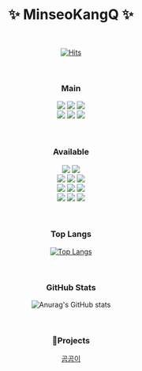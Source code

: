<h1 align="center">✨ MinseoKangQ ✨</h1>

<br>

<div align="center">

[![Hits](https://hits.seeyoufarm.com/api/count/incr/badge.svg?url=https%3A%2F%2Fgithub.com%2FMinseoKangQ%2Fhit-counter&count_bg=%233DB9C8&title_bg=%23686868&icon=&icon_color=%23E7E7E7&title=hits&edge_flat=false)](https://hits.seeyoufarm.com)

</div>

<br>

<h3 align="center">Main</h3>
<p align="center">

<img src="https://img.shields.io/badge/Java-007396?style=for-the-badge&logo=Java&logoColor=white"/>
<img src="https://img.shields.io/badge/Kotlin-7F52FF?style=for-the-badge&logo=Kotlin&logoColor=white"/>
<img src="https://img.shields.io/badge/SpringBoot-6DB33F?style=for-the-badge&logo=SpringBoot&logoColor=white"/>
<br>
<img src="https://img.shields.io/badge/Github-black?style=for-the-badge&logo=Github&logoColor=white"/>
<img src="https://img.shields.io/badge/Android Studio-3DDC84?style=for-the-badge&logo=AndroidStudio&logoColor=white"/>
<img src="https://img.shields.io/badge/IntelliJ IDEA-black?style=for-the-badge&logo=IntelliJIDEA&logoColor=white"/>

</p>
<br>

<h3 align="center">Available</h3>
<p align="center">
    
<img src="https://img.shields.io/badge/C-A8B9CC?style=for-the-badge&logo=C&logoColor=white"/> 
<img src="https://img.shields.io/badge/C++-00599C?style=for-the-badge&logo=C%2B%2B&logoColor=white"/>
<br>
<img src="https://img.shields.io/badge/HTML5-E34F26?style=for-the-badge&logo=HTML5&logoColor=white"/>
<img src="https://img.shields.io/badge/CSS3-1572B6?style=for-the-badge&logo=CSS3&logoColor=white"/>
<img src="https://img.shields.io/badge/JavaScript-F7DF1E?style=for-the-badge&logo=JavaScript&logoColor=white"/>
<br>
<img src="https://img.shields.io/badge/Node.js-339933?style=for-the-badge&logo=Node.js&logoColor=white"/>
<img src="https://img.shields.io/badge/Python-3766AB?style=for-the-badge&logo=Python&logoColor=white"/>
<img src="https://img.shields.io/badge/Flask-000000?style=for-the-badge&logo=Flask&logoColor=white"/>
<br>
<img src="https://img.shields.io/badge/MQTT-660066?style=for-the-badge&logo=MQTT&logoColor=white"/>
<img src="https://img.shields.io/badge/Django-092E20?style=for-the-badge&logo=Django&logoColor=white)"/>
<img src="https://img.shields.io/badge/MySQL-4479A1?style=for-the-badge&logo=MySQL&logoColor=white"/>
</p>
<br>

<div align=center>
<h3 align="center">Top Langs </h3>

[![Top Langs](https://github-readme-stats.vercel.app/api/top-langs/?username=MinseoKangQ&layout=compact&theme=merko)](https://github.com/MinseoKangQ/github-readme-stats)

<br>


<h3 align="center">GitHub Stats</h3>

![Anurag's GitHub stats](https://github-readme-stats.vercel.app/api?username=MinseoKangQ&show_icons=true&theme=tokyonight&count_private=true)

<br>

<h3 align="center">Projects</h3>

<div align="center">

<a href="https://github.com/GomGomLeee/gomgom-back">곰곰이</a>

</div>

<!-- 

<h3 align="center">🏆 Baekjoon solved rank 🏆</h3>

[![Solved.ac Profile](http://mazassumnida.wtf/api/v2/generate_badge?boj=kms02171&theme=dark)](https://solved.ac/kms02171)
&nbsp; 
[![Solved.ac profile](http://mazandi.herokuapp.com/api?handle=kms02171&theme=dark)](https://solved.ac/kms02171/)
</div> -->

